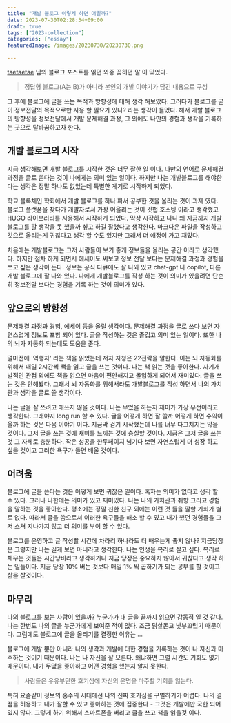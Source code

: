 ```yaml
---
title: "개발 블로그 이렇게 하면 어떨까?"
date: 2023-07-30T02:28:34+09:00
draft: true
tags: ["2023-collection"]
categories: ["essay"]
featuredImage: /images/20230730/20230730.png

---
```

[taetaetae](https://taetaetae.github.io/posts/a-good-developer-in-terms-of-surroundings/) 님의 블로그 포스트를 읽던 와중 꽂히던 말 이 있었다. 

> 정답형 블로그(A는 B)가 아니라 본인의 개발 이야기가 담긴 내용으로 구성

그 후에 블로그에 글을 쓰는 목적과 방향성에 대해 생각 해보았다. 그러다가 블로그를 굳이 정보전달의 목적으로만 사용 할 필요가 있나? 라는 생각이 들었다. 해서 개발 블로그의 방향성을 정보전달에서 개발 문제해결 과정, 그 외에도 나만의 경험과 생각을 기록하는 곳으로 탈바꿈하고자 한다.

## 개발 블로그의 시작

지금 생각해보면 개발 블로그를 시작한 것은 너무 잘한 일 이다. 나만의 언어로 문제해결 과정을 글로 쓴다는 것이 나에게는 의미 있는 일이다. 하지만 나는 개발블로그를 해야한다는 생각은 정말 하나도 없었는데 특별한 계기로 시작하게 되었다.

학교 블록체인 학회에서 개발 블로그를 하나 파서 공부한 것을 올리는 것이 과제 였다. 블로그 플랫폼을 찾다가 개발자로서 가장 어울리는 것이 깃헙 호스팅 이라고 생각했고 HUGO 라이브러리를 사용해서 시작하게 되었다. 막상 시작하고 나니 왜 지금까지 개발 블로그를 할 생각을 못 했을까 싶고 하길 잘했다고 생각한다. 마크다운 파일을 작성하고 깃으로 올리는게 귀찮다고 생각 할 수도 있지만 그래서 더 애정이 가고 재밌다. 

처음에는 개발블로그는 그저 사람들이 보기 좋게 정보들을 올리는 공간 이라고 생각했다. 하지만 점차 하게 되면서 에세이도 써보고 정보 전달 보다는 문제해결 과정과 경험을 쓰고 싶은 생각이 든다. 정보는 공식 다큐에도 잘 나와 있고 chat-gpt 나 copilot, 다른 개발 블로그에 잘 나와 있다. 나에게 개발블로그를 작성 하는 것이 의미가 있을려면 단순히 정보전달 보다는 경험을 기록 하는 것이 의미가 있다.

## 앞으로의 방향성 

문제해결 과정과 경험, 에세이 등을 올릴 생각이다. 문제해결 과정을 글로 쓰다 보면 자연스럽게 정보도 포함 되어 있다. 글을 작성하는 것은 즐겁고 의미 있는 일이다. 또한 나의 뇌가 자동화 되는데도 도움을 준다. 

얼마전에 '역행자' 라는 책을 읽었는데 저자 자청은 22전략을 말한다. 이는 뇌 자동화를 위해서 매일 2시간씩 책을 읽고 글을 쓰는 것이다. 나는 책 읽는 것을 좋아한다. 자기개발적인 관점 외에도 책을 읽으면 마음이 편안해지고 몰입하게 되어서 재미있다. 글을 쓰는 것은 안해봤다. 그래서 뇌 자동화를 위해서라도 개발블로그를 작성 하면서 나의 가치관과 생각을 글로 쓸 생각이다.

나는 글을 잘 쓰려고 애쓰지 않을 것이다. 나는 무었을 하든지 재미가 가장 우선이라고 생각한다. 그래야지 long run 할 수 있다. 글을 어떻게 하면 잘 쓸까 어떻게 하면 수익이 올까 하는 것은 다음 이야기 이다. 지금막 걷기 시작했는데 나를 너무 다그치지는 않을 것이다. 그저 글을 쓰는 것에 재미를 느끼는 것에 충실할 것이다. 지금은 그저 글을 쓰는것 그 자체로 충분하다. 작은 성공을 한두페이지 넘기다 보면 자연스럽게 더 성장 하고 싶을 것이고 그러한 욕구가 들면 배울 것이다.

## 어려움

블로그에 글을 쓴다는 것은 어떻게 보면 귀찮은 일이다. 혹자는 의미가 없다고 생각 할 수 있다. 그러나 나한테는 의미가 있고 재미있다. 나는 나의 가치관과 취향 그리고 경험을 말하는 것을 좋아한다. 평소에는 정말 친한 친구 외에는 이런 것 들을 말할 기회가 별로 없다. 따라서 글을 씀으로서 이러한 욕구들을 해소 할 수 있고 내가 했던 경험들을 그저 스쳐 지나가지 않고 더 의미를 부여 할 수 있다. 

블로그를 운영하고 글 작성할 시간에 차라리 하나라도 더 배우는게 좋지 않나? 지금당장은 그렇지만 나는 길게 보면 아니라고 생각한다. 나는 인생을 복리로 살고 싶다. 복리로 채우는 것들은 시간낭비라고 생각하거나 지금 당장은 중요하지 않아서 귀찮다고 생각 하는 일들이다. 지금 당장 10% 버는 것보다 매일 1% 씩 곱하기가 되는 공부를 할 것이고 삶을 살것이다. 

## 마무리 

나의 블로그를 보는 사람이 있을까? 누군가가 내 글을 끝까지 읽으면 감동적 일 것 같다. 나는 한번도 나의 글을 누군가에게 보여준 적이 없다. 조금 닭살돋고 낯부끄럽기 때문이다. 그럼에도 블로그에 글을 올리기를 결정한 이유는 ... 

블로그에 개발 뿐만 아니라 나의 생각과 개발에 대한 경험을 기록하는 것이 나 자신과 마주하는 것이기 때문이다. 나는 나 자신을 잘 모른다. 왜냐하면 그럴 시간도 기회도 없기 때문이다. 내가 무었을 좋아하고 어떤 경험을 했는지 알지 못한다.

>사람들은 우유부단한 호기심에 자신의 운명을 마주할 기회를 잃는다. 

특히 요즘같이 정보의 홍수의 시대에선 나의 진짜 호기심을 구별하기가 어렵다. 나의 결점을 허용하고 내가 잘할 수 있고 좋아하는 것에 집중한다 - 그것은 개발에만 국한 되어 있지 않다. 그렇게 하기 위해서 스마트폰을 버리고 글을 쓰고 책을 읽을것 이다.
